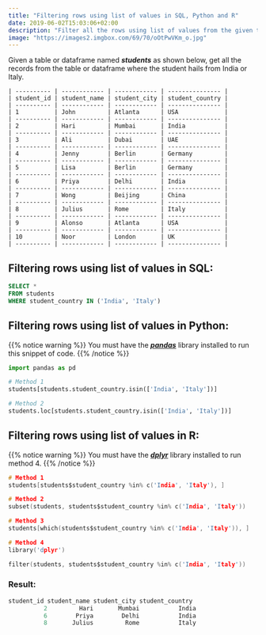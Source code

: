 ```yaml
---
title: "Filtering rows using list of values in SQL, Python and R"
date: 2019-06-02T15:03:06+02:00
description: "Filter all the rows using list of values from the given table in SQL or given dataframe in Python or R."
image: "https://images2.imgbox.com/69/70/oOtPwVKm_o.jpg"
---
```


Given a table or dataframe named *__students__* as shown below, get all the records from the table or dataframe where the student hails from India or Italy.

```
| ---------- | ------------ | ------------ | --------------- |
| student_id | student_name | student_city | student_country |
| ---------- | ------------ | ------------ | --------------- |
| 1          | John         | Atlanta      | USA             |
| ---------- | ------------ | ------------ | --------------- |
| 2          | Hari         | Mumbai       | India           |
| ---------- | ------------ | ------------ | --------------- |
| 3          | Ali          | Dubai        | UAE             |
| ---------- | ------------ | ------------ | --------------- |
| 4          | Jenny        | Berlin       | Germany         |
| ---------- | ------------ | ------------ | --------------- |
| 5          | Lisa         | Berlin       | Germany         |
| ---------- | ------------ | ------------ | --------------- |
| 6          | Priya        | Delhi        | India           |
| ---------- | ------------ | ------------ | --------------- |
| 7          | Wong         | Beijing      | China           |
| ---------- | ------------ | ------------ | --------------- |
| 8          | Julius       | Rome         | Italy           |
| ---------- | ------------ | ------------ | --------------- |
| 9          | Alonso       | Atlanta      | USA             |
| ---------- | ------------ | ------------ | --------------- |
| 10         | Noor         | London       | UK              |
| ---------- | ------------ | ------------ | --------------- |
```

## Filtering rows using list of values in SQL:

```SQL
SELECT * 
FROM students
WHERE student_country IN ('India', 'Italy')
```

## Filtering rows using list of values in Python:

{{% notice warning %}}
You must have the *__[pandas](https://pandas.pydata.org/)__* library installed to run this snippet of code.
{{% /notice %}}

```Python
import pandas as pd

# Method 1
students[students.student_country.isin(['India', 'Italy'])]

# Method 2
students.loc[students.student_country.isin(['India', 'Italy'])]
```

## Filtering rows using list of values in R:

{{% notice warning %}}
You must have the *__[dplyr](https://dplyr.tidyverse.org/)__* library installed to run method 4.
{{% /notice %}}

```C
# Method 1
students[students$student_country %in% c('India', 'Italy'), ]

# Method 2
subset(students, students$student_country %in% c('India', 'Italy'))

# Method 3
students[which(students$student_country %in% c('India', 'Italy')), ]

# Method 4
library('dplyr')

filter(students, students$student_country %in% c('India', 'Italy'))
```

### Result: 

```C
student_id student_name student_city student_country
          2         Hari       Mumbai           India
          6        Priya        Delhi           India
          8       Julius         Rome           Italy
```